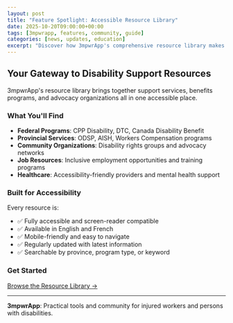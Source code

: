 ```yaml
---
layout: post
title: "Feature Spotlight: Accessible Resource Library"
date: 2025-10-20T09:00:00+00:00
tags: [3mpwrapp, features, community, guide]
categories: [news, updates, education]
excerpt: "Discover how 3mpwrApp's comprehensive resource library makes disability support services easier to find"
---
```


## Your Gateway to Disability Support Resources

3mpwrApp's resource library brings together support services, benefits programs, and advocacy organizations all in one accessible place.

### What You'll Find

- **Federal Programs**: CPP Disability, DTC, Canada Disability Benefit
- **Provincial Services**: ODSP, AISH, Workers Compensation programs
- **Community Organizations**: Disability rights groups and advocacy networks
- **Job Resources**: Inclusive employment opportunities and training programs
- **Healthcare**: Accessibility-friendly providers and mental health support

### Built for Accessibility

Every resource is:
- ✅ Fully accessible and screen-reader compatible
- ✅ Available in English and French
- ✅ Mobile-friendly and easy to navigate
- ✅ Regularly updated with latest information
- ✅ Searchable by province, program type, or keyword

### Get Started

[Browse the Resource Library →](/resources)

---

**3mpwrApp**: Practical tools and community for injured workers and persons with disabilities.